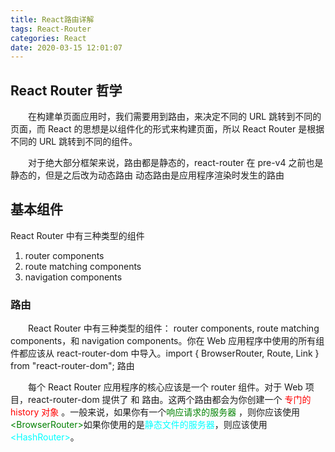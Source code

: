 ```yaml
---
title: React路由详解
tags: React-Router
categories: React
date: 2020-03-15 12:01:07
---
```


## React Router 哲学

&emsp;&emsp;在构建单页面应用时，我们需要用到路由，来决定不同的 URL 跳转到不同的页面，而 React 的思想是以组件化的形式来构建页面，所以 React Router 是根据不同的 URL 跳转到不同的组件。

&emsp;&emsp;对于绝大部分框架来说，路由都是静态的，react-router 在 pre-v4 之前也是静态的，但是之后改为动态路由
动态路由是应用程序渲染时发生的路由

## 基本组件

React Router 中有三种类型的组件

1. router components
2. route matching components
3. navigation components

### 路由

&emsp;&emsp;React Router 中有三种类型的组件： router components, route matching components，和 navigation components。你在 Web 应用程序中使用的所有组件都应该从 react-router-dom 中导入。import { BrowserRouter, Route, Link } from "react-router-dom";
路由

&emsp;&emsp;每个 React Router 应用程序的核心应该是一个 router 组件。对于 Web 项目，react-router-dom 提供了 <BrowserRouter> 和 <HashRouter> 路由。这两个路由都会为你创建一个 <font color="red">专门的 history 对象</font> 。一般来说，如果你有一个<font color="green">响应请求的服务器</font> ，则你应该使用 <font color="green">&lt;BrowserRouter&gt;</font>如果你使用的是<font color="#00FFFF">静态文件的服务器</font>，则应该使用<font color="#00FFFF">&lt;HashRouter&gt;</font>。
